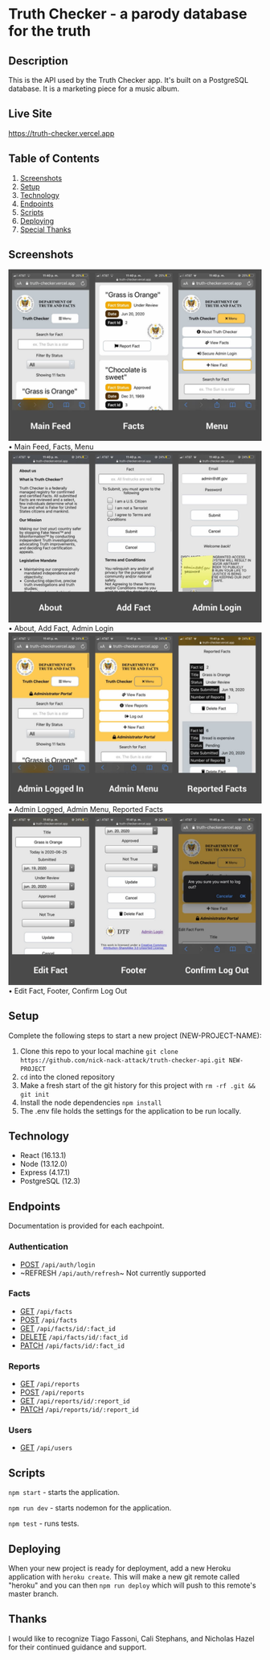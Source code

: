 # Truth Checker - a parody database for the truth

## Description

This is the API used by the Truth Checker app. It's built on a PostgreSQL database. It is a marketing piece for a music album.

## Live Site

https://truth-checker.vercel.app

## Table of Contents

1. [Screenshots](#Screenshots)
2. [Setup](#Setup)
3. [Technology](#Technology)
4. [Endpoints](#Endpoints)
5. [Scripts](#Scripts)
6. [Deploying](#Deploying)
7. [Special Thanks](#Thanks)

## Screenshots

![Screenshots 1-3](https://github.com/nick-nack-attack/truth-checker-client/raw/master/docs/screenshots/screenshots1-3.jpg)
• Main Feed, Facts, Menu
![Screenshots 4-6](https://github.com/nick-nack-attack/truth-checker-client/raw/master/docs/screenshots/screenshots4-6.jpg)
• About, Add Fact, Admin Login
![Screenshots 7-9](https://github.com/nick-nack-attack/truth-checker-client/raw/master/docs/screenshots/screenshots7-9.jpg)
• Admin Logged, Admin Menu, Reported Facts
![Screenshots 10-12](https://github.com/nick-nack-attack/truth-checker-client/raw/master/docs/screenshots/screenshots10-12.jpg)
• Edit Fact, Footer, Confirm Log Out

## Setup

Complete the following steps to start a new project (NEW-PROJECT-NAME):

1. Clone this repo to your local machine `git clone https://github.com/nick-nack-attack/truth-checker-api.git NEW-PROJECT`
2. `cd` into the cloned repository
3. Make a fresh start of the git history for this project with `rm -rf .git && git init`
4. Install the node dependencies `npm install`
5. The .env file holds the settings for the application to be run locally.

## Technology

- React (16.13.1)
- Node (13.12.0)
- Express (4.17.1)
- PostgreSQL (12.3)

## Endpoints

Documentation is provided for each eachpoint.

### Authentication

- [POST](./docs/auth/login.md) `/api/auth/login`
- ~REFRESH `/api/auth/refresh`~ Not currently supported

### Facts

- [GET](./docs/facts/GET_facts.md) `/api/facts`
- [POST](./docs/facts/POST_facts.md) `/api/facts`
- [GET](./docs/facts/GET_fact.md) `/api/facts/id/:fact_id`
- [DELETE](./docs/facts/DELETE_fact.md) `/api/facts/id/:fact_id`
- [PATCH](./docs/facts/PATCH_fact.md) `/api/facts/id/:fact_id`

### Reports

- [GET](./docs/reports/GET_reports.md) `/api/reports`
- [POST](./docs/reports/POST_reports.md) `/api/reports`
- [GET](./docs/reports/GET_report.md) `/api/reports/id/:report_id`
- [PATCH](./docs/reports/PATCH_report.md) `/api/reports/id/:report_id`

### Users

- [GET](./docs/users/GET_users.md) `/api/users`

## Scripts

`npm start` - starts the application.

`npm run dev` - starts nodemon for the application.

`npm test` - runs tests.

## Deploying

When your new project is ready for deployment,
add a new Heroku application with `heroku create`.
This will make a new git remote called "heroku" and you can then `npm run deploy` which will push to this remote's master branch.

## Thanks

I would like to recognize Tiago Fassoni, Cali Stephans, and Nicholas Hazel for their continued guidance and support.

